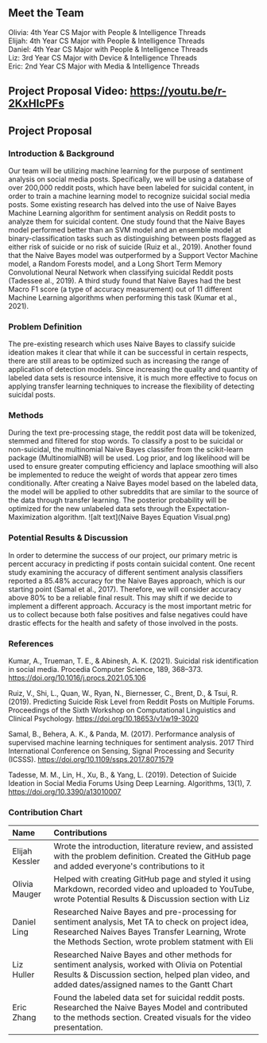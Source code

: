 
## Meet the Team

Olivia: 4th Year CS Major with People & Intelligence Threads <br>
Elijah: 4th Year CS Major with People & Intelligence Threads <br>
Daniel: 4th Year CS Major with People & Intelligence Threads <br>
Liz:    3rd Year CS Major with Device & Intelligence Threads <br>
Eric:   2nd Year CS Major with Media & Intelligence Threads <br>

## Project Proposal Video: https://youtu.be/r-2KxHIcPFs
## Project Proposal

### Introduction & Background
Our team will be utilizing machine learning for the purpose of sentiment analysis on social media posts. Specifically, we will be using a database of over 200,000 reddit posts, which have been labeled for suicidal content, in order to train a machine learning model to recognize suicidal social media posts.
 Some existing research has delved into the use of Naive Bayes Machine Learning algorithm for sentiment analysis on Reddit posts to analyze them for suicidal content. One study found that the Naive Bayes model performed better than an SVM model and an ensemble model at binary-classification tasks such as distinguishing between posts flagged as either risk of suicide or no risk of suicide (Ruiz et al., 2019). Another found that the Naive Bayes model was outperformed by a Support Vector Machine model, a Random Forests model, and a Long Short Term Memory Convolutional Neural Network when classifying suicidal Reddit posts (Tadessee al., 2019). A third study found that Naive Bayes had the best Macro F1 score (a type of accuracy measurement) out of 11 different Machine Learning algorithms when performing this task (Kumar et al., 2021).

### Problem Definition
The  pre-existing research which uses Naive Bayes to classify suicide ideation makes it clear that while it can be successful in certain respects, there are still areas to be optimized such as increasing the range of application of detection models. Since increasing the quality and quantity of labeled data sets is resource intensive, it is much more effective to focus on applying transfer learning techniques to increase the flexibility of detecting suicidal posts.

### Methods
During the text pre-processing stage, the reddit post data will be tokenized, stemmed and filtered for stop words. 
To classify a post to be suicidal or non-suicidal, the multinomial Naive Bayes classifer from the scikit-learn package (MultinomialNB) will be used. Log prior, and log likelihood will be used to ensure greater computing efficiency and laplace smoothing will also be implemented to reduce the weight of words that appear zero times conditionally.
After creating a Naive Bayes model based on the labeled data, the model will be applied to other subreddits that are similar to the source of the data through transfer learning. The posterior probability will be optimized for the new unlabeled data sets through the Expectation-Maximization algorithm.
![alt text](Naive Bayes Equation Visual.png)
### Potential Results & Discussion
In order to determine the success of our project, our primary metric is percent accuracy in predicting if posts contain suicidal content. One recent study examining the accuracy of different sentiment analysis classifiers reported a 85.48% accuracy for the Naive Bayes approach, which is our starting point (Samal et al., 2017). Therefore, we will consider accuracy above 80% to be a reliable final result. This may shift if we decide to implement a different approach. Accuracy is the most important metric for us to collect because both false positives and false negatives could have drastic effects for the health and safety of those involved in the posts.

### References

Kumar, A., Trueman, T. E., & Abinesh, A. K. (2021). Suicidal risk identification in social media. Procedia Computer Science, 189, 368–373.  
 https://doi.org/10.1016/j.procs.2021.05.106

Ruiz, V., Shi, L., Quan, W., Ryan, N., Biernesser, C., Brent, D., & Tsui, R. (2019). Predicting Suicide Risk Level from Reddit Posts on Multiple Forums. 
 Proceedings of the Sixth Workshop on Computational Linguistics and Clinical Psychology. https://doi.org/10.18653/v1/w19-3020

Samal, B., Behera, A. K., & Panda, M. (2017). Performance analysis of supervised machine learning techniques for sentiment analysis. 2017 Third 
 International Conference on Sensing, Signal Processing and Security (ICSSS). https://doi.org/10.1109/ssps.2017.8071579

Tadesse, M. M., Lin, H., Xu, B., & Yang, L. (2019). Detection of Suicide Ideation in Social Media Forums Using Deep Learning. Algorithms, 13(1), 7. 
 https://doi.org/10.3390/a13010007


### Contribution Chart

| Name | Contributions |
|:-----|:--------------|
| Elijah Kessler | Wrote the introduction, literature review, and assisted with the problem definition. Created the GitHub page and added everyone's contributions to it |
| Olivia Mauger | Helped with creating GitHub page and styled it using Markdown, recorded video and uploaded to YouTube, wrote Potential Results & Discussion section with Liz    |
| Daniel Ling |Researched Naive Bayes and pre-processing for sentiment analysis, Met TA to check on project idea, Researched Naives Bayes Transfer Learning, Wrote the Methods Section, wrote problem statment with Eli|
| Liz Huller | Researched Naive Bayes and other methods for sentiment analysis, worked with Olivia on Potential Results & Discussion section, helped plan video, and added dates/assigned names to the Gantt Chart |
| Eric Zhang | Found the labeled data set for suicidal reddit posts. Researched the Naive Bayes Model and contributed to the methods section. Created visuals for the video presentation.      |

